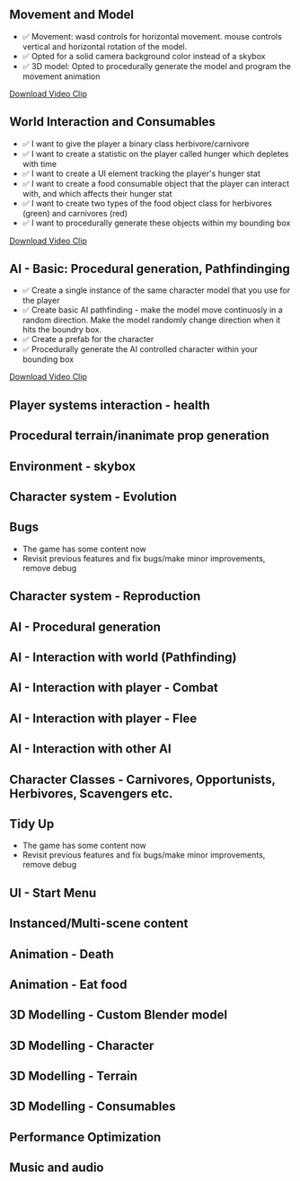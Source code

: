 ## Movement and Model
- ✅ Movement: wasd controls for horizontal movement. mouse controls vertical and horizontal rotation of the model.
- ✅ Opted for a solid camera background color instead of a skybox
- ✅ 3D model: Opted to procedurally generate the model and program the movement animation

[Download Video Clip](Recordings/Movie_001.mp4)

## World Interaction and Consumables
- ✅ I want to give the player a binary class herbivore/carnivore
- ✅ I want to create a statistic on the player called hunger which depletes with time
- ✅ I want to create a UI element tracking the player's hunger stat
- ✅ I want to create a food consumable object that the player can interact with, and which affects their hunger stat
- ✅ I want to create two types of the food object class for herbivores (green) and carnivores (red)
- ✅ I want to procedurally generate these objects within my bounding box

[Download Video Clip](Recordings/Movie_006.mp4)

## AI - Basic: Procedural generation, Pathfindinging
- ✅ Create a single instance of the same character model that you use for the player
- ✅ Create basic AI pathfinding - make the model move continuosly in a random direction. Make the model randomly change direction when it hits the boundry box.
- ✅ Create a prefab for the character
- ✅ Procedurally generate the AI controlled character within your bounding box

[Download Video Clip](Recordings/Movie_007.mp4)

## Player systems interaction - health

## Procedural terrain/inanimate prop generation

## Environment - skybox

## Character system - Evolution

## Bugs
- The game has some content now
- Revisit previous features and fix bugs/make minor improvements, remove debug

## Character system - Reproduction

## AI - Procedural generation

## AI - Interaction with world (Pathfinding)

## AI - Interaction with player - Combat

## AI - Interaction with player - Flee

## AI - Interaction with other AI

## Character Classes - Carnivores, Opportunists, Herbivores, Scavengers etc.

## Tidy Up 
- The game has some content now
- Revisit previous features and fix bugs/make minor improvements, remove debug

## UI - Start Menu

## Instanced/Multi-scene content

## Animation - Death

## Animation - Eat food

## 3D Modelling - Custom Blender model

## 3D Modelling - Character

## 3D Modelling - Terrain

## 3D Modelling - Consumables

## Performance Optimization

## Music and audio

